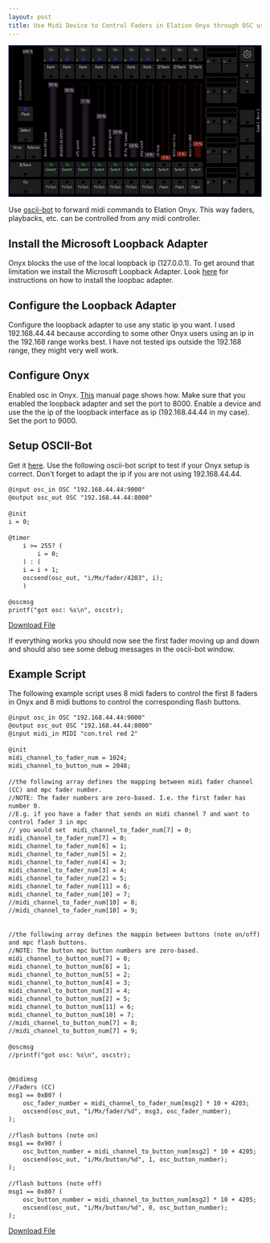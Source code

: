 ```yaml
---
layout: post
title: Use Midi Device to Control Faders in Elation Onyx through OSC using oscii-bot
---
```

![fader animation](https://raw.githubusercontent.com/frickeln/frickeln.github.io/master/_posts/fader.gif)


Use [oscii-bot](https://www.cockos.com/oscii-bot) to forward midi commands to Elation Onyx. This way faders, playbacks, etc. can be controlled from any midi controller.


Install the Microsoft Loopback Adapter
-------------------

Onyx blocks the use of the local loopback ip (127.0.0.1). To get around that limitation we install the Microsoft Loopback Adapter.
Look [here](https://social.technet.microsoft.com/Forums/windows/en-US/259c7ef2-3770-4212-8fca-c58936979851/how-to-install-microsoft-loopback-adapter?forum=w7itpronetworking) for instructions on how to install the loopbac adapter.

Configure the Loopback Adapter
---------------------
Configure the loopback adapter to use any static ip you want. I used 192.168.44.44 because according to some other Onyx users using an ip in the 192.168 range works best. I have not tested ips outside the 192.168 range, they might very well work.

Configure Onyx
---------------------
Enabled osc in Onyx. [This](http://support.obsidiancontrol.com/Content/Networking/OSC.htm?Highlight=osc) manual page shows how. 
Make sure that you enabled the loopback adapter and set the port to 8000. Enable a device and use the the ip of the loopback interface as ip (192.168.44.44 in my case). Set the port to 9000.

Setup OSCII-Bot
--------------------
Get it [here](https://www.cockos.com/oscii-bot).
Use the following oscii-bot script to test if your Onyx setup is correct.
Don't forget to adapt the ip if you are not using 192.168.44.44.

```
@input osc_in OSC "192.168.44.44:9000"
@output osc_out OSC "192.168.44.44:8000"

@init
i = 0;

@timer
	i >= 255? (
		i = 0;
	) : (
	i = i + 1;
	oscsend(osc_out, "i/Mx/fader/4203", i);
	)

@oscmsg
printf("got osc: %s\n", oscstr);
```
[Download File](https://github.com/arneboe/con-trol-oscii-bot/blob/master/test.txt)

If everything works you should now see the first fader moving up and down and should also see some debug messages in the oscii-bot window.

Example Script
--------------------------
The following example script uses 8 midi faders to control the first 8 faders in Onyx and 8 midi buttons to control the corresponding flash buttons.

```
@input osc_in OSC "192.168.44.44:9000"
@output osc_out OSC "192.168.44.44:8000"
@input midi_in MIDI "con.trol red 2"

@init
midi_channel_to_fader_num = 1024;
midi_channel_to_button_num = 2048;

//the following array defines the mapping between midi fader channel (CC) and mpc fader number.
//NOTE: The fader numbers are zero-based. I.e. the first fader has number 0.
//E.g. if you have a fader that sends on midi channel 7 and want to control fader 3 in mpc
// you would set  midi_channel_to_fader_num[7] = 0;
midi_channel_to_fader_num[7] = 0;
midi_channel_to_fader_num[6] = 1;
midi_channel_to_fader_num[5] = 2;
midi_channel_to_fader_num[4] = 3;
midi_channel_to_fader_num[3] = 4;
midi_channel_to_fader_num[2] = 5;
midi_channel_to_fader_num[11] = 6;
midi_channel_to_fader_num[10] = 7;
//midi_channel_to_fader_num[10] = 8;
//midi_channel_to_fader_num[10] = 9;


//the following array defines the mappin between buttons (note on/off) and mpc flash buttons.
//NOTE: The button mpc button numbers are zero-based.
midi_channel_to_button_num[7] = 0;
midi_channel_to_button_num[6] = 1;
midi_channel_to_button_num[5] = 2;
midi_channel_to_button_num[4] = 3;
midi_channel_to_button_num[3] = 4;
midi_channel_to_button_num[2] = 5;
midi_channel_to_button_num[11] = 6;
midi_channel_to_button_num[10] = 7;
//midi_channel_to_button_num[7] = 8;
//midi_channel_to_button_num[7] = 9;

@oscmsg
//printf("got osc: %s\n", oscstr);


@midimsg 
//Faders (CC)
msg1 == 0xB0? (
	osc_fader_number = midi_channel_to_fader_num[msg2] * 10 + 4203;
	oscsend(osc_out, "i/Mx/fader/%d", msg3, osc_fader_number);
);

//flash buttons (note on)
msg1 == 0x90? (
	osc_button_number = midi_channel_to_button_num[msg2] * 10 + 4205;
	oscsend(osc_out, "i/Mx/button/%d", 1, osc_button_number);
);

//flash buttons (note off)
msg1 == 0x80? (
	osc_button_number = midi_channel_to_button_num[msg2] * 10 + 4205;
	oscsend(osc_out, "i/Mx/button/%d", 0, osc_button_number);
);
```
[Download File](https://github.com/arneboe/con-trol-oscii-bot/blob/master/simple_faders.txt)

